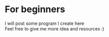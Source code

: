 # For beginners
I will post some program I create here  
Feel free to give me more idea and resources :)
